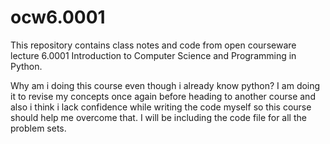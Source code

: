 # ocw6.0001
This repository contains class notes and code from open courseware lecture 6.0001 Introduction to Computer Science and Programming in Python.

Why am i doing this course even though i already know python?
I am doing it to revise my concepts once again before heading to another course and also i think i lack confidence while writing the code myself so this course should help me overcome that.
I will be including the code file for all the problem sets.
